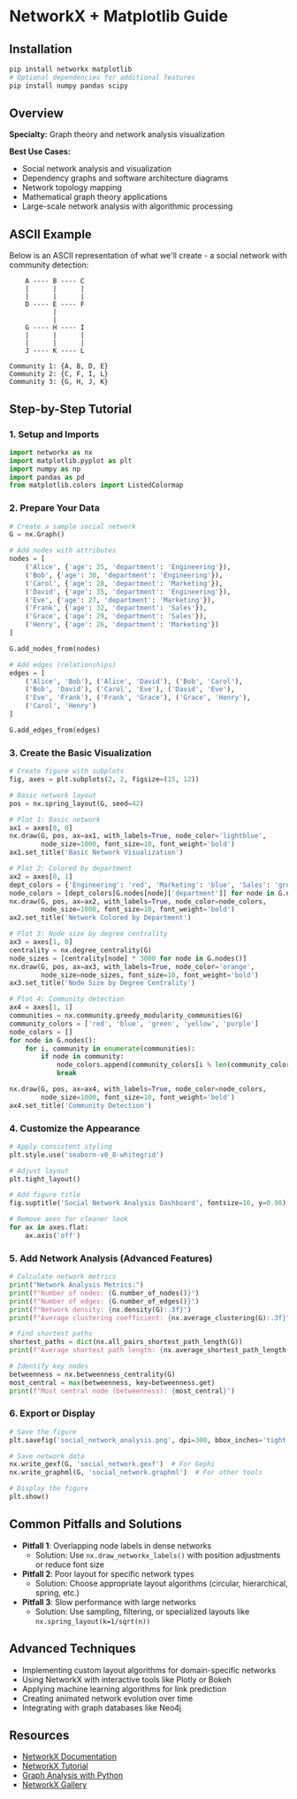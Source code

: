 # NetworkX + Matplotlib Guide

## Installation

```bash
pip install networkx matplotlib
# Optional dependencies for additional features
pip install numpy pandas scipy
```

## Overview

**Specialty:** Graph theory and network analysis visualization

**Best Use Cases:**
- Social network analysis and visualization
- Dependency graphs and software architecture diagrams
- Network topology mapping
- Mathematical graph theory applications
- Large-scale network analysis with algorithmic processing

## ASCII Example

Below is an ASCII representation of what we'll create - a social network with community detection:

```
    A ---- B ---- C
    |      |      |
    |      |      |
    D ---- E ---- F
           |
           |
    G ---- H ---- I
    |      |      |
    |      |      |
    J ---- K ---- L

Community 1: {A, B, D, E}
Community 2: {C, F, I, L}
Community 3: {G, H, J, K}
```

## Step-by-Step Tutorial

### 1. Setup and Imports

```python
import networkx as nx
import matplotlib.pyplot as plt
import numpy as np
import pandas as pd
from matplotlib.colors import ListedColormap
```

### 2. Prepare Your Data

```python
# Create a sample social network
G = nx.Graph()

# Add nodes with attributes
nodes = [
    ('Alice', {'age': 25, 'department': 'Engineering'}),
    ('Bob', {'age': 30, 'department': 'Engineering'}),
    ('Carol', {'age': 28, 'department': 'Marketing'}),
    ('David', {'age': 35, 'department': 'Engineering'}),
    ('Eve', {'age': 27, 'department': 'Marketing'}),
    ('Frank', {'age': 32, 'department': 'Sales'}),
    ('Grace', {'age': 29, 'department': 'Sales'}),
    ('Henry', {'age': 26, 'department': 'Marketing'})
]

G.add_nodes_from(nodes)

# Add edges (relationships)
edges = [
    ('Alice', 'Bob'), ('Alice', 'David'), ('Bob', 'Carol'),
    ('Bob', 'David'), ('Carol', 'Eve'), ('David', 'Eve'),
    ('Eve', 'Frank'), ('Frank', 'Grace'), ('Grace', 'Henry'),
    ('Carol', 'Henry')
]

G.add_edges_from(edges)
```

### 3. Create the Basic Visualization

```python
# Create figure with subplots
fig, axes = plt.subplots(2, 2, figsize=(15, 12))

# Basic network layout
pos = nx.spring_layout(G, seed=42)

# Plot 1: Basic network
ax1 = axes[0, 0]
nx.draw(G, pos, ax=ax1, with_labels=True, node_color='lightblue', 
        node_size=1000, font_size=10, font_weight='bold')
ax1.set_title('Basic Network Visualization')

# Plot 2: Colored by department
ax2 = axes[0, 1]
dept_colors = {'Engineering': 'red', 'Marketing': 'blue', 'Sales': 'green'}
node_colors = [dept_colors[G.nodes[node]['department']] for node in G.nodes()]
nx.draw(G, pos, ax=ax2, with_labels=True, node_color=node_colors,
        node_size=1000, font_size=10, font_weight='bold')
ax2.set_title('Network Colored by Department')

# Plot 3: Node size by degree centrality
ax3 = axes[1, 0]
centrality = nx.degree_centrality(G)
node_sizes = [centrality[node] * 3000 for node in G.nodes()]
nx.draw(G, pos, ax=ax3, with_labels=True, node_color='orange',
        node_size=node_sizes, font_size=10, font_weight='bold')
ax3.set_title('Node Size by Degree Centrality')

# Plot 4: Community detection
ax4 = axes[1, 1]
communities = nx.community.greedy_modularity_communities(G)
community_colors = ['red', 'blue', 'green', 'yellow', 'purple']
node_colors = []
for node in G.nodes():
    for i, community in enumerate(communities):
        if node in community:
            node_colors.append(community_colors[i % len(community_colors)])
            break

nx.draw(G, pos, ax=ax4, with_labels=True, node_color=node_colors,
        node_size=1000, font_size=10, font_weight='bold')
ax4.set_title('Community Detection')
```

### 4. Customize the Appearance

```python
# Apply consistent styling
plt.style.use('seaborn-v0_8-whitegrid')

# Adjust layout
plt.tight_layout()

# Add figure title
fig.suptitle('Social Network Analysis Dashboard', fontsize=16, y=0.98)

# Remove axes for cleaner look
for ax in axes.flat:
    ax.axis('off')
```

### 5. Add Network Analysis (Advanced Features)

```python
# Calculate network metrics
print("Network Analysis Metrics:")
print(f"Number of nodes: {G.number_of_nodes()}")
print(f"Number of edges: {G.number_of_edges()}")
print(f"Network density: {nx.density(G):.3f}")
print(f"Average clustering coefficient: {nx.average_clustering(G):.3f}")

# Find shortest paths
shortest_paths = dict(nx.all_pairs_shortest_path_length(G))
print(f"Average shortest path length: {nx.average_shortest_path_length(G):.3f}")

# Identify key nodes
betweenness = nx.betweenness_centrality(G)
most_central = max(betweenness, key=betweenness.get)
print(f"Most central node (betweenness): {most_central}")
```

### 6. Export or Display

```python
# Save the figure
plt.savefig('social_network_analysis.png', dpi=300, bbox_inches='tight')

# Save network data
nx.write_gexf(G, 'social_network.gexf')  # For Gephi
nx.write_graphml(G, 'social_network.graphml')  # For other tools

# Display the figure
plt.show()
```

## Common Pitfalls and Solutions

- **Pitfall 1**: Overlapping node labels in dense networks
  - Solution: Use `nx.draw_networkx_labels()` with position adjustments or reduce font size
- **Pitfall 2**: Poor layout for specific network types
  - Solution: Choose appropriate layout algorithms (circular, hierarchical, spring, etc.)
- **Pitfall 3**: Slow performance with large networks
  - Solution: Use sampling, filtering, or specialized layouts like `nx.spring_layout(k=1/sqrt(n))`

## Advanced Techniques

- Implementing custom layout algorithms for domain-specific networks
- Using NetworkX with interactive tools like Plotly or Bokeh
- Applying machine learning algorithms for link prediction
- Creating animated network evolution over time
- Integrating with graph databases like Neo4j

## Resources

- [NetworkX Documentation](https://networkx.org/documentation/stable/)
- [NetworkX Tutorial](https://networkx.org/documentation/stable/tutorial.html)
- [Graph Analysis with Python](https://www.oreilly.com/library/view/complex-network-analysis/9781787123137/)
- [NetworkX Gallery](https://networkx.org/documentation/stable/auto_examples/index.html)
